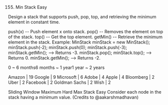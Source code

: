 155. Min Stack
Easy

Design a stack that supports push, pop, top, and retrieving the minimum element in constant time.

push(x) -- Push element x onto stack.
pop() -- Removes the element on top of the stack.
top() -- Get the top element.
getMin() -- Retrieve the minimum element in the stack.
Example:
MinStack minStack = new MinStack();
minStack.push(-2);
minStack.push(0);
minStack.push(-3);
minStack.getMin();   --> Returns -3.
minStack.pop();
minStack.top();      --> Returns 0.
minStack.getMin();   --> Returns -2.

0 ~ 6 months6 months ~ 1 year1 year ~ 2 years

Amazon | 19 Google | 9 Microsoft | 6 Adobe | 4 Apple | 4 Bloomberg | 2 Uber | 2 Facebook | 2 Goldman Sachs | 2 Wish | 2

Sliding Window Maximum Hard
Max Stack Easy
Consider each node in the stack having a minimum value. (Credits to @aakarshmadhavan)
